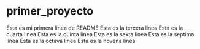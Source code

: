 # primer_proyecto
Esta es mi primera linea de README
Esta es la tercera linea
Esta es la cuarta linea
Esta es la quinta linea
Esta es la sexta linea
Esta es la septima linea 
Esta es la octava linea 
Esta es la novena linea
